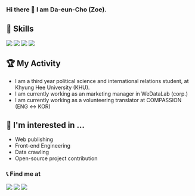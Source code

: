 ### Hi there 👋  I am Da-eun-Cho (Zoe).


## 📌 Skills
<img src="https://img.shields.io/badge/Html-white?style=flat-square&logo=html5&logoColor=f06529"/> <img src="https://img.shields.io/badge/CSS3-white?style=flat-square&logo=CSS3&logoColor=1572b6"/> <img src="https://img.shields.io/badge/Javascript-white?style=flat-square&logo=javascript&logoColor=F0DB4F"/> <img src="https://img.shields.io/badge/Python-white?style=flat-square&logo=Python&logoColor=306998"/>

## 🏆 My Activity
* I am a third year political science and international relations student, at Khyung Hee University (KHU).
* I am currently working as an marketing manager in WeDataLab (corp.)
* I am currently working as a volunteering translator at COMPASSION (ENG ↔ KOR)

## 🫶 I'm interested in ...
- Web publishing
- Front-end Engineering
- Data crawling
- Open-source project contribution

### 📞 Find me at  
<a href="https://www.linkedin.com/in/%EB%8B%A4%EC%9D%80-%EC%A1%B0-38404024b/?locale=en_US" target="_blank"><img src="https://img.shields.io/badge/linkedin-0E76A8?style=flat-square&logo=linkedin&logoColor=white"/></a>
<a href="https://www.instagram.com/lolll9728/" target="_blank"><img src="https://img.shields.io/badge/lolll9728-E4405F?style=flat-square&logo=instagram&logoColor=white"/></a>
<img src="https://img.shields.io/badge/joyau0910@gmail.com-EA4335?style=flat-square&logo=gmail&logoColor=white"/>
